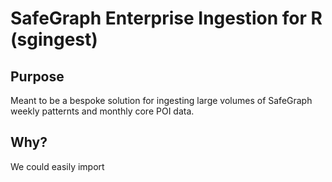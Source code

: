 # SafeGraph Enterprise Ingestion for R (sgingest)
## Purpose
Meant to be a bespoke solution for ingesting large volumes of SafeGraph weekly patternts and monthly core POI data. 
## Why?
We could easily import 